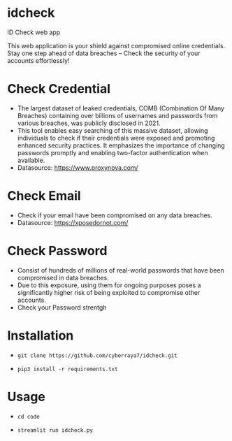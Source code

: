 # idcheck
ID Check web app

 This web application is your shield against compromised online credentials. Stay one step ahead of data breaches – Check the security of your accounts effortlessly!
        
# Check Credential
- The largest dataset of leaked credentials, COMB (Combination Of Many Breaches) containing over billions of usernames and passwords from various breaches, was publicly disclosed in 2021.
- This tool enables easy searching of this massive dataset, allowing individuals to check if their credentials were exposed and promoting enhanced security practices. It emphasizes the importance of changing passwords promptly and enabling two-factor authentication when available.
- Datasource: https://www.proxynova.com/

# Check Email
- Check if your email have been compromised on any data breaches.
- Datasource: https://xposedornot.com/

# Check Password
- Consist of hundreds of millions of real-world passwords that have been compromised in data breaches.
- Due to this exposure, using them for ongoing purposes poses a significantly higher risk of being exploited to compromise other accounts.
- Check your Password strentgh


# Installation

-     git clone https://github.com/cyberraya7/idcheck.git
-     pip3 install -r requirements.txt

# Usage

-     cd code
-     streamlit run idcheck.py
        
